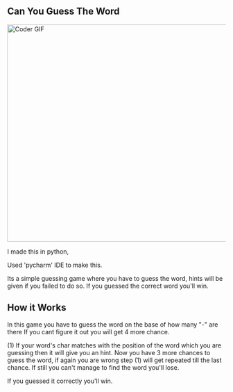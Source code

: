 ## Can You Guess The Word

<img align="center" src="https://i.ytimg.com/vi/HwOKw7UFxuQ/maxresdefault.jpg" alt="Coder GIF" width="700" height="500">
                                                                                                                                               
I made this in python, 

Used 'pycharm' IDE to make this.

Its a simple guessing game where you have to guess the word, hints will be given if you failed to do so.
If you guessed the correct word you'll win.

## How it Works

In this game you have to guess the word on the base of how many "-" are there 
If you cant figure it out you will get 4 more chance. 

(1) If your word's char matches with the position of the word which you are 
    guessing then it will give you an hint.
Now you have 3 more chances to guess the word, if again you are wrong 
step (1) will get repeated till the last chance.
If still you can't manage to find the word you'll lose.

If you guessed it correctly you'll win.
